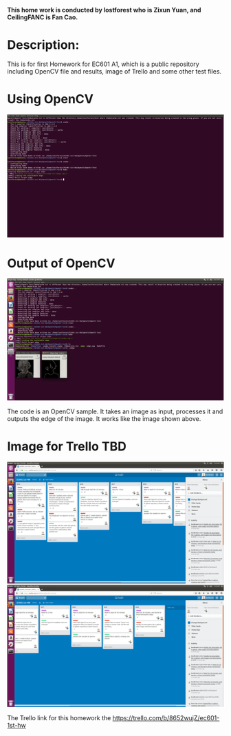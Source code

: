 ﻿
**This home work is conducted by lostforest who is Zixun Yuan, and CeilingFANC is Fan Cao.**

# Description:
This is for first Homework for EC601 A1, which is a public repository including OpenCV file and results, image of Trello and some other test files.

# Using OpenCV
![Alt text](/Image/cmakeAndMake.png)

# Output of OpenCV
![Alt text](/Image/resultForOpenCV.png)

The code is an OpenCV sample. It takes an image as input, processes it and outputs the edge of the image. It works like the image shown above.

# Image for Trello TBD
![Alt text](/Image/Trello1.png)
![Alt text](/Image/Trello2.png)

The Trello link for this homework the  https://trello.com/b/8652wujZ/ec601-1st-hw


